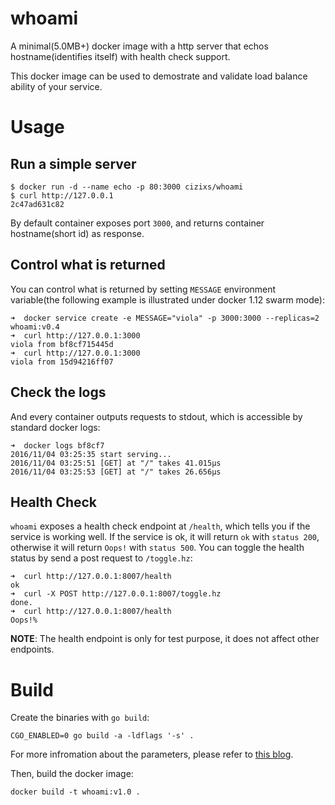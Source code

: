 # whoami

A minimal(5.0MB+) docker image with a http server that echos hostname(identifies itself) with health check support.

This docker image can be used to demostrate and validate load balance ability of your service.

# Usage

## Run a simple server 

    $ docker run -d --name echo -p 80:3000 cizixs/whoami
    $ curl http://127.0.0.1
    2c47ad631c82

By default container exposes port `3000`, and returns container hostname(short id) as response.

## Control what is returned 

You can control what is returned by setting `MESSAGE` environment variable(the following example is illustrated under docker 1.12 swarm mode):

    ➜  docker service create -e MESSAGE="viola" -p 3000:3000 --replicas=2 whoami:v0.4
    ➜  curl http://127.0.0.1:3000
    viola from bf8cf715445d
    ➜  curl http://127.0.0.1:3000
    viola from 15d94216ff07

## Check the logs
And every container outputs requests to stdout, which is accessible by standard docker logs:

    ➜  docker logs bf8cf7
    2016/11/04 03:25:35 start serving...
    2016/11/04 03:25:51 [GET] at "/" takes 41.015µs
    2016/11/04 03:25:53 [GET] at "/" takes 26.656µs

## Health Check

`whoami` exposes a health check endpoint at `/health`, which tells you if the service is working well.
If the service is ok, it will return `ok` with `status 200`, otherwise it will return `Oops!` with `status 500`.
You can toggle the health status by send a post request to `/toggle.hz`:

    ➜  curl http://127.0.0.1:8007/health                  
    ok
    ➜  curl -X POST http://127.0.0.1:8007/toggle.hz 
    done.
    ➜  curl http://127.0.0.1:8007/health                
    Oops!%                          

**NOTE**: The health endpoint is only for test purpose, it does not affect other endpoints.

# Build

Create the binaries with `go build`:

    CGO_ENABLED=0 go build -a -ldflags '-s' .

For more infromation about the parameters, please refer to [this blog](http://blog.xebia.com/create-the-smallest-possible-docker-container/).

Then, build the docker image:

    docker build -t whoami:v1.0 .
